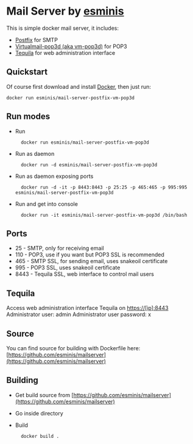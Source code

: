 Mail Server by [esminis](http://esminis.com)
============================================

This is simple docker mail server, it includes:

* [Postfix](http://www.postfix.org/) for SMTP
* [Virtualmail-pop3d (aka vm-pop3d)](http://www.reedmedia.net/software/virtualmail-pop3d/) for POP3
* [Tequila](http://www.loomsday.co.nz/development?id=tequila) for web administration interface

Quickstart
----------

Of course first download and install [Docker](https://docker.com/), then just run:

    docker run esminis/mail-server-postfix-vm-pop3d

Run modes
---------
* Run 

        docker run esminis/mail-server-postfix-vm-pop3d

* Run as daemon

        docker run -d esminis/mail-server-postfix-vm-pop3d

* Run as daemon exposing ports

        docker run -d -it -p 8443:8443 -p 25:25 -p 465:465 -p 995:995 esminis/mail-server-postfix-vm-pop3d

* Run and get into console

        docker run -it esminis/mail-server-postfix-vm-pop3d /bin/bash

Ports
-----

* 25 - SMTP, only for receiving email
* 110 - POP3, use if you want but POP3 SSL is recommended
* 465 - SMTP SSL, for sending email, uses snakeoil certificate
* 995 - POP3 SSL, uses snakeoil certificate
* 8443 - Tequila SSL, web interface to control mail users

Tequila
-------

Access web administration interface Tequila on [https://[ip]:8443](https://[ip]:8443)
Administrator user: admin
Administrator user password: x

Source
------

You can find source for building with Dockerfile here: [https://github.com/esminis/mailserver](https://github.com/esminis/mailserver)

Building
--------

* Get build source from [https://github.com/esminis/mailserver](https://github.com/esminis/mailserver)
* Go inside directory
* Build

        docker build .